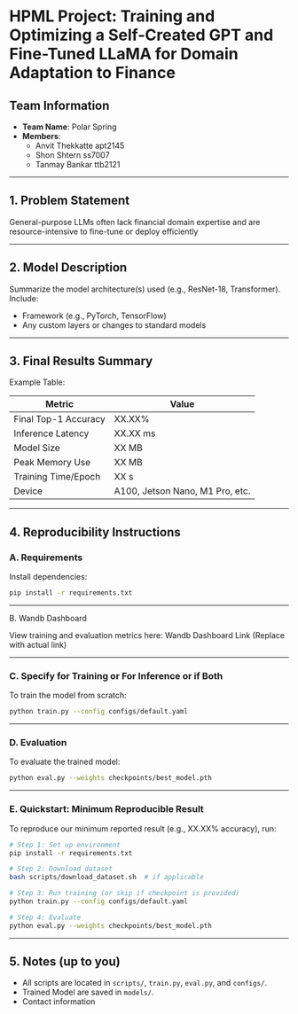 # HPML Project: Training and Optimizing a Self-Created GPT and Fine-Tuned LLaMA for Domain Adaptation to Finance 

## Team Information
- **Team Name**: Polar Spring
- **Members**:
  - Anvit Thekkatte apt2145
  - Shon Shtern ss7007
  - Tanmay Bankar ttb2121

---

## 1. Problem Statement
General-purpose LLMs often lack financial domain expertise and are resource-intensive to fine-tune or deploy efficiently

---

## 2. Model Description
Summarize the model architecture(s) used (e.g., ResNet-18, Transformer). Include:
- Framework (e.g., PyTorch, TensorFlow)
- Any custom layers or changes to standard models

---

## 3. Final Results Summary

Example Table: 

| Metric               | Value       |
|----------------------|-------------|
| Final Top-1 Accuracy | XX.XX%      |
| Inference Latency    | XX.XX ms    |
| Model Size           | XX MB       |
| Peak Memory Use      | XX MB       |
| Training Time/Epoch  | XX s        |
| Device               | A100, Jetson Nano, M1 Pro, etc. |

---

## 4. Reproducibility Instructions

### A. Requirements

Install dependencies:
```bash
pip install -r requirements.txt
```

---

B. Wandb Dashboard

View training and evaluation metrics here: Wandb Dashboard Link
(Replace with actual link)

---

### C. Specify for Training or For Inference or if Both 

To train the model from scratch:
```bash
python train.py --config configs/default.yaml
```

---

### D. Evaluation

To evaluate the trained model:
```bash
python eval.py --weights checkpoints/best_model.pth
```

---

### E. Quickstart: Minimum Reproducible Result

To reproduce our minimum reported result (e.g., XX.XX% accuracy), run:

```bash
# Step 1: Set up environment
pip install -r requirements.txt

# Step 2: Download dataset
bash scripts/download_dataset.sh  # if applicable

# Step 3: Run training (or skip if checkpoint is provided)
python train.py --config configs/default.yaml

# Step 4: Evaluate
python eval.py --weights checkpoints/best_model.pth
```

---

## 5. Notes (up to you)
- All scripts are located in `scripts/`, `train.py`, `eval.py`, and `configs/`.
- Trained Model are saved in `models/`.
- Contact information